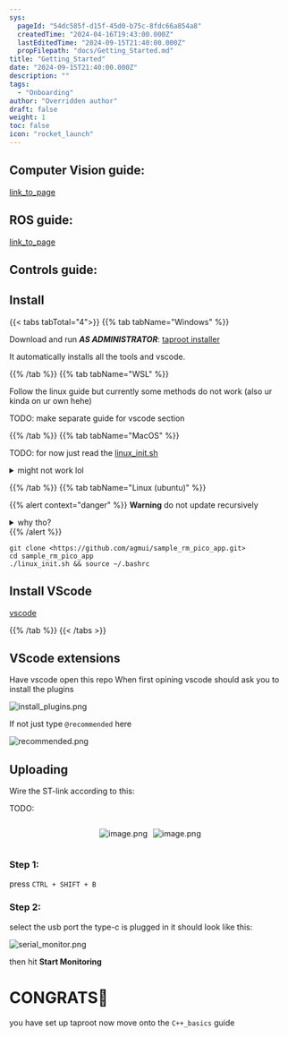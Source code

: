 ```yaml
---
sys:
  pageId: "54dc585f-d15f-45d0-b75c-8fdc66a854a8"
  createdTime: "2024-04-16T19:43:00.000Z"
  lastEditedTime: "2024-09-15T21:40:00.000Z"
  propFilepath: "docs/Getting_Started.md"
title: "Getting_Started"
date: "2024-09-15T21:40:00.000Z"
description: ""
tags:
  - "Onboarding"
author: "Overridden author"
draft: false
weight: 1
toc: false
icon: "rocket_launch"
---
```


## Computer Vision guide:

[link_to_page](86d45bc0-388b-4d26-8848-44f255f73d0e)

## ROS guide:

[link_to_page](3c76c1de-ec8f-46d6-8b0a-294005edc2d5)

## Controls guide:

## Install

{{< tabs tabTotal="4">}}
{{% tab tabName="Windows" %}}

Download and run _**AS ADMINISTRATOR**_: [taproot installer](https://github.com/Thornbots/TeachingFreshies/releases/tag/1.0)

It automatically installs all the tools and vscode.

{{% /tab %}}
{{% tab tabName="WSL" %}}

Follow the linux guide but currently some methods do not work (also ur kinda on ur own hehe)

TODO: make separate guide for vscode section

{{% /tab %}}
{{% tab tabName="MacOS" %}}

TODO: for now just read the [linux_init.sh](https://github.com/agmui/sample_rm_pico_app/blob/main/linux_init.sh)

<details>
<summary>might not work lol</summary>

`brew install libusb pkg-config`

Next install: [vscode](https://code.visualstudio.com/Download)

</details>

{{% /tab %}}
{{% tab tabName="Linux (ubuntu)" %}}

{{% alert context="danger" %}}
**Warning** do not update recursively
<details>
<summary>why tho?</summary>
There are some submodules that may go on for a while (like tinyusb) and I highly
recommend you don't need to get them.
If you want to see what submodules I update just look in `linux_init.sh`
</details>
{{% /alert %}}

```shell
git clone <https://github.com/agmui/sample_rm_pico_app.git>
cd sample_rm_pico_app
./linux_init.sh && source ~/.bashrc
```

## Install VScode

[vscode](https://code.visualstudio.com/Download)

{{% /tab %}}
{{< /tabs >}}

## VScode extensions

Have vscode open this repo
When first opining vscode should ask you to install the plugins

![install_plugins.png](https://prod-files-secure.s3.us-west-2.amazonaws.com/d518164a-d88e-44d1-a4ee-3adb3bd8bce0/89bd30f0-1825-4e77-867b-0a41ce370880/install_plugins.png?X-Amz-Algorithm=AWS4-HMAC-SHA256&X-Amz-Content-Sha256=UNSIGNED-PAYLOAD&X-Amz-Credential=ASIAZI2LB4667KFVNYXB%2F20250405%2Fus-west-2%2Fs3%2Faws4_request&X-Amz-Date=20250405T040937Z&X-Amz-Expires=3600&X-Amz-Security-Token=IQoJb3JpZ2luX2VjEKz%2F%2F%2F%2F%2F%2F%2F%2F%2F%2FwEaCXVzLXdlc3QtMiJHMEUCIB1bZWGTWnPicgA1kcUxpUal9dMgv5PgTZlrvw5mp1peAiEAx80MkV8ohwr8a7te3E3tx%2FrH067xAFF5MKpAWkOvMWQq%2FwMIJRAAGgw2Mzc0MjMxODM4MDUiDBfCQthwmsDIWWluzircA15RW%2F45tttxL8kzExHod%2FVssA4%2Fath%2F%2FjyD9AxUbke1N5IwqMFH8YFGP132VSMu8CdIRnSYmIbGFFz4o0XY5DDEwcyUc1u1AVwLcHMqL1aEDMkRBZk7M2Dm1uqm8tByOHGHxgu%2FoqbU8jfz0x8jWPnnaBgtayo3t3uzni9ooJrXGfWM0vqAwKEY%2FmXsl2G%2FB9ZEXz4zwp8ghVSHi0NmSV8gstTppr9aDn%2Bw%2FRgvfD2d%2F0dIJWLud3miW%2FzbnzIGTnjW9H0kugq7nw5xuPDvqU%2Bd33TWmLJEjg8sbvzUgY6Tf0D6jymY4cSNC2eMsOVXuB0vN%2Fkae7t6wTxB9I2aWbFlPsMH3oyP%2FySVOwKoPVZby4PinCzGd54vyXQbK%2BAj%2F10bN3KONznF8FSlpZgl8w31h7iRs3JU0Em1lZ3ioGnXVT2UbaBnTmRM2MMA0nM7R3Gu0pCi7j9JZ%2BCS6%2FLI7DeJ5O4i0sXzdYBp7BNI8f6Pz3UXXIHngL4pd6q7wUEvHUJ2E3nyIyiBMlgNvagy4Q1mg1Wrn3J2WG06E2Md81nu1od4oJnQCkycdBFdI%2FQQUKAfBwU2pkuPrxHLUloVNwSLIA3aXV8m8Kta90M9tdvl4%2F6qfgmw0E1fF8dQMPzXwr8GOqUBU7KysY3MjpRbWVPAqoONfnRAYcNSioIWvVk5fADLipbfjHJtC%2BOOMWRgpqlyr%2BY5HeKLqho4uwJd%2B2pUwHS1SAZeugx%2FZ7ne3BB%2BX1u4o5KiU7eZxYxdTkT8hwgnQBF2uTdLUTCl2VQ95%2Bdpg922ikomtrUqzuUNcSuZd4wFDCtJApaVr%2BQbyCnTNAZ6nbBB5MwEJjyBbr9KmyVZBu%2FhUxvFyPJh&X-Amz-Signature=2b52c940e4d33b626f20a8df939f4c6d2449a630b71544796911177035c8ae3f&X-Amz-SignedHeaders=host&x-id=GetObject)

If not just type `@recommended` here  

![recommended.png](https://prod-files-secure.s3.us-west-2.amazonaws.com/d518164a-d88e-44d1-a4ee-3adb3bd8bce0/61e661e9-5d85-4dfc-be0d-8d2097a5e793/recommended.png?X-Amz-Algorithm=AWS4-HMAC-SHA256&X-Amz-Content-Sha256=UNSIGNED-PAYLOAD&X-Amz-Credential=ASIAZI2LB4667KFVNYXB%2F20250405%2Fus-west-2%2Fs3%2Faws4_request&X-Amz-Date=20250405T040937Z&X-Amz-Expires=3600&X-Amz-Security-Token=IQoJb3JpZ2luX2VjEKz%2F%2F%2F%2F%2F%2F%2F%2F%2F%2FwEaCXVzLXdlc3QtMiJHMEUCIB1bZWGTWnPicgA1kcUxpUal9dMgv5PgTZlrvw5mp1peAiEAx80MkV8ohwr8a7te3E3tx%2FrH067xAFF5MKpAWkOvMWQq%2FwMIJRAAGgw2Mzc0MjMxODM4MDUiDBfCQthwmsDIWWluzircA15RW%2F45tttxL8kzExHod%2FVssA4%2Fath%2F%2FjyD9AxUbke1N5IwqMFH8YFGP132VSMu8CdIRnSYmIbGFFz4o0XY5DDEwcyUc1u1AVwLcHMqL1aEDMkRBZk7M2Dm1uqm8tByOHGHxgu%2FoqbU8jfz0x8jWPnnaBgtayo3t3uzni9ooJrXGfWM0vqAwKEY%2FmXsl2G%2FB9ZEXz4zwp8ghVSHi0NmSV8gstTppr9aDn%2Bw%2FRgvfD2d%2F0dIJWLud3miW%2FzbnzIGTnjW9H0kugq7nw5xuPDvqU%2Bd33TWmLJEjg8sbvzUgY6Tf0D6jymY4cSNC2eMsOVXuB0vN%2Fkae7t6wTxB9I2aWbFlPsMH3oyP%2FySVOwKoPVZby4PinCzGd54vyXQbK%2BAj%2F10bN3KONznF8FSlpZgl8w31h7iRs3JU0Em1lZ3ioGnXVT2UbaBnTmRM2MMA0nM7R3Gu0pCi7j9JZ%2BCS6%2FLI7DeJ5O4i0sXzdYBp7BNI8f6Pz3UXXIHngL4pd6q7wUEvHUJ2E3nyIyiBMlgNvagy4Q1mg1Wrn3J2WG06E2Md81nu1od4oJnQCkycdBFdI%2FQQUKAfBwU2pkuPrxHLUloVNwSLIA3aXV8m8Kta90M9tdvl4%2F6qfgmw0E1fF8dQMPzXwr8GOqUBU7KysY3MjpRbWVPAqoONfnRAYcNSioIWvVk5fADLipbfjHJtC%2BOOMWRgpqlyr%2BY5HeKLqho4uwJd%2B2pUwHS1SAZeugx%2FZ7ne3BB%2BX1u4o5KiU7eZxYxdTkT8hwgnQBF2uTdLUTCl2VQ95%2Bdpg922ikomtrUqzuUNcSuZd4wFDCtJApaVr%2BQbyCnTNAZ6nbBB5MwEJjyBbr9KmyVZBu%2FhUxvFyPJh&X-Amz-Signature=6fdc1f2b7e1b01f9ef0127a453c8757291315542272af35907152abfbd387f6a&X-Amz-SignedHeaders=host&x-id=GetObject)

## Uploading

Wire the ST-link according to this:

TODO:

<div style="display: flex;flex-direction: row; column-gap:10px; max-width: 630px;justify-content: center;">
<div>

![image.png](https://prod-files-secure.s3.us-west-2.amazonaws.com/d518164a-d88e-44d1-a4ee-3adb3bd8bce0/210ecb78-1116-4d7b-b9b7-2292f66fa2c2/image.png?X-Amz-Algorithm=AWS4-HMAC-SHA256&X-Amz-Content-Sha256=UNSIGNED-PAYLOAD&X-Amz-Credential=ASIAZI2LB466RXMZNXSR%2F20250405%2Fus-west-2%2Fs3%2Faws4_request&X-Amz-Date=20250405T040939Z&X-Amz-Expires=3600&X-Amz-Security-Token=IQoJb3JpZ2luX2VjEKz%2F%2F%2F%2F%2F%2F%2F%2F%2F%2FwEaCXVzLXdlc3QtMiJIMEYCIQDSNyWXIZgSy%2Fx86AWa3KQcMbusesHtzNBIAE2muOhrAAIhAMpfk0xCfyZXxrsLef%2FaInlgylDgLE176TlbHLF%2BpxgWKv8DCCUQABoMNjM3NDIzMTgzODA1IgxNz%2BnyGzagjxVLdNIq3AN%2Fi9b5LpmRvc0X9pGBCuTDqIViPbqqqq1naEhgewzyhE9o9F51Uq%2Bu10g2kvLZaa9T4%2B9gUYKJNxx0DjLx561inTSLTAZ6JvZijxrgX%2BoTaF8UjZS5OfQ0Ydf763BH%2FHzyWw17c87lIhI%2Bnlze%2F%2B6C%2F0%2FNTRuvw9BjScvjLG5iE1INMoCF5pAM4wPezbhrUEIzLn86ouF1eyNQ1fFQduAe1qNy9PKCUiXRstq%2BMhaWWXNwPKeT4u9kqROcQ4wFGklMyMMCJNqDAj%2F9vRAskLpelyD%2B9Cp9E9YofuKudQggWeVnV6221%2BQBKyCffEgwfuSx%2F%2FupHgxhBa3uJuvLJmfhnVhbwxcEpFcU8gDSdTV5H09wG64ryDOPFzxqzumxlFS7f1qkQmhXb0CAxzRI3Z%2FH7VsEOQ2iszrzBmEWO3fUc3HW2O%2B5YBqrE0xIGYcohAMGHTQlMrPY6i7Fp7bsuLN1FB9jDu0mLEp5noKSyx2umhWL97aIueB3sOpnR9PsXMiyGudY7BYLB3vcpgHGfu%2FYiFqtSyzmkFjyMn3LPgz3Xwc8GfvBP8bCq6LNL4ELUN8zXtrj5%2F4D33Es2xiLZ2gGkK82MPpb%2F5rp6eREt3iUnBnTjT%2BO5rQ%2BiWh6izD918K%2FBjqkAZnS6gyrEjyitSaOm5q%2B2S3BhbOTAeMJIiJUvdEF1%2BP%2B3Jtf43J4vpkWXpuyWPRwntWWQC7ZClItyqRmVchd9FGbA0TZ3BLgO1HQbRVRALqnJmzmf6jWelBOS4IWdFJtf0Y%2FzQqfKWD2INLY00Adf5%2FvfTGioho6CEU6FboEIl6%2BbXF3Hii4ykZoLP7EeIu%2F0EqYJ4Y2EoatsQgG9siFWGHhMA5o&X-Amz-Signature=852e65d61ea5a66d4035d75c39378faf42afd53e0d2bb8f6a374eded8225968d&X-Amz-SignedHeaders=host&x-id=GetObject)

</div>
<div>

![image.png](https://prod-files-secure.s3.us-west-2.amazonaws.com/d518164a-d88e-44d1-a4ee-3adb3bd8bce0/33a0fd0f-8ca6-4a86-8e09-26e95ded1fff/image.png?X-Amz-Algorithm=AWS4-HMAC-SHA256&X-Amz-Content-Sha256=UNSIGNED-PAYLOAD&X-Amz-Credential=ASIAZI2LB466U6HNCK2F%2F20250405%2Fus-west-2%2Fs3%2Faws4_request&X-Amz-Date=20250405T040940Z&X-Amz-Expires=3600&X-Amz-Security-Token=IQoJb3JpZ2luX2VjEKz%2F%2F%2F%2F%2F%2F%2F%2F%2F%2FwEaCXVzLXdlc3QtMiJHMEUCIHtfF9HEELUUn4lkjW3mZ2tsxbZ0VLSnjhW%2BOJPphoXlAiEA%2BLhWcuYO%2FDGg0KutxoW%2FMnkboAowV2cS5Mxzjw64Rk8q%2FwMIJRAAGgw2Mzc0MjMxODM4MDUiDJPULiz%2F7Bo0Sb%2F2ASrcA1Nbb7cRVenoGcquC9wjQnznYGoUfI18rQmSBlP78fkPSXoCggxerv1Vra5%2BDXwzvOiH%2Bi%2FZtHE2AXWRf7gFKw6BweKPA%2FSnxZMINjpITn8nsMkswB7p6UEiuUeqLjq29jEXRCheAG1kSBlDmOIRuSg9KuHsUidFNIsBwt4DKijj0RZfKT5Mw3EbtcgH3173M5kgCJfiUYSHTUQX2RR56Pki3E2vbIsPUzk%2Bj8oJTv7ULKjoS9xWch4nV5nSDEfiNNGnSBoo6Rf4I8U2zoSkebb%2BC2v2rCmDp%2Bjmc4wXxTMOZPAlNqmtobrgb0MQF%2BDq2hfyeQU%2Fr4yLL4OceAnnGX35uhb7hir5vsA90JmpEzoepZwB%2FsPgWNCZpVWaUlVqPMo69qARkHgVEKtNyZqi36L4KblVzv782Cag6RVbla05a%2F2nROCP4MZX0ExoW0k5tubGnDDFrZBw%2BsQ5gajy0K0LtVX6HCSs82%2FWu%2FYN%2F6XkByv5AVFCB%2BIqjjDoOFZlfr8K1%2F7PfXnT61wjGEY839IA8yqgXEVKdUYe6HmE5etWCD0D8Hk20YfqYqfoKqTY9QMeB0DRtyWOLAkK4UL6V%2BPwgp37gfR89LnGL1gc4M4ozAJ8u5BPR36kOh2IMOjXwr8GOqUBDEXmY%2FFLMZN6%2FzPp%2FoWkOx45%2FbeV4l6X%2B98vWQM6FMsPCVg0jN353Scb3grIetkoUqnZ9jbQJZD0qQ5Sja0m9Sw7pOy18uluOeKatquk1Ao1jxOesl6t%2BzDKGCVs%2BNNRI3I46FWOAL46HFHht2Tb%2BDkO7%2Bu38fXK6QRHRQa9MAgRedSy%2BEXlI%2FsVCVzO3Zc0mJnEdzZRQR0qn0u142lkLdBca1pk&X-Amz-Signature=8282b1c911c451bf9d79dde50a6f075d92aed841904a8b5d0ee4b75170a11393&X-Amz-SignedHeaders=host&x-id=GetObject)

</div>
</div>

### Step 1:

press `CTRL + SHIFT + B`

### Step 2:

select the usb port the type-c is plugged in it should look like this:

![serial_monitor.png](https://prod-files-secure.s3.us-west-2.amazonaws.com/d518164a-d88e-44d1-a4ee-3adb3bd8bce0/f03f4774-05d4-4393-b6a0-d5efb6d315ab/serial_monitor.png?X-Amz-Algorithm=AWS4-HMAC-SHA256&X-Amz-Content-Sha256=UNSIGNED-PAYLOAD&X-Amz-Credential=ASIAZI2LB4667KFVNYXB%2F20250405%2Fus-west-2%2Fs3%2Faws4_request&X-Amz-Date=20250405T040937Z&X-Amz-Expires=3600&X-Amz-Security-Token=IQoJb3JpZ2luX2VjEKz%2F%2F%2F%2F%2F%2F%2F%2F%2F%2FwEaCXVzLXdlc3QtMiJHMEUCIB1bZWGTWnPicgA1kcUxpUal9dMgv5PgTZlrvw5mp1peAiEAx80MkV8ohwr8a7te3E3tx%2FrH067xAFF5MKpAWkOvMWQq%2FwMIJRAAGgw2Mzc0MjMxODM4MDUiDBfCQthwmsDIWWluzircA15RW%2F45tttxL8kzExHod%2FVssA4%2Fath%2F%2FjyD9AxUbke1N5IwqMFH8YFGP132VSMu8CdIRnSYmIbGFFz4o0XY5DDEwcyUc1u1AVwLcHMqL1aEDMkRBZk7M2Dm1uqm8tByOHGHxgu%2FoqbU8jfz0x8jWPnnaBgtayo3t3uzni9ooJrXGfWM0vqAwKEY%2FmXsl2G%2FB9ZEXz4zwp8ghVSHi0NmSV8gstTppr9aDn%2Bw%2FRgvfD2d%2F0dIJWLud3miW%2FzbnzIGTnjW9H0kugq7nw5xuPDvqU%2Bd33TWmLJEjg8sbvzUgY6Tf0D6jymY4cSNC2eMsOVXuB0vN%2Fkae7t6wTxB9I2aWbFlPsMH3oyP%2FySVOwKoPVZby4PinCzGd54vyXQbK%2BAj%2F10bN3KONznF8FSlpZgl8w31h7iRs3JU0Em1lZ3ioGnXVT2UbaBnTmRM2MMA0nM7R3Gu0pCi7j9JZ%2BCS6%2FLI7DeJ5O4i0sXzdYBp7BNI8f6Pz3UXXIHngL4pd6q7wUEvHUJ2E3nyIyiBMlgNvagy4Q1mg1Wrn3J2WG06E2Md81nu1od4oJnQCkycdBFdI%2FQQUKAfBwU2pkuPrxHLUloVNwSLIA3aXV8m8Kta90M9tdvl4%2F6qfgmw0E1fF8dQMPzXwr8GOqUBU7KysY3MjpRbWVPAqoONfnRAYcNSioIWvVk5fADLipbfjHJtC%2BOOMWRgpqlyr%2BY5HeKLqho4uwJd%2B2pUwHS1SAZeugx%2FZ7ne3BB%2BX1u4o5KiU7eZxYxdTkT8hwgnQBF2uTdLUTCl2VQ95%2Bdpg922ikomtrUqzuUNcSuZd4wFDCtJApaVr%2BQbyCnTNAZ6nbBB5MwEJjyBbr9KmyVZBu%2FhUxvFyPJh&X-Amz-Signature=e3b8b88681fdf65e0701150615622284013761928d995765d5d82c7903f8fefb&X-Amz-SignedHeaders=host&x-id=GetObject)

then hit **Start Monitoring**

# CONGRATS🎉

you have set up taproot now move onto the `C++_basics` guide
